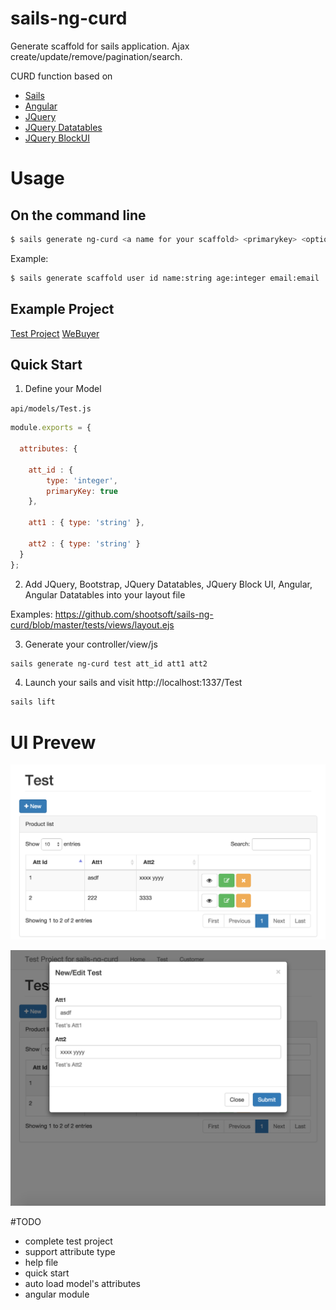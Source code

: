 # sails-ng-curd

Generate scaffold for sails application. Ajax create/update/remove/pagination/search.

CURD function based on
- [Sails](http://sailsjs.org/)
- [Angular](https://www.angular.org)
- [JQuery](https://jquery.com)
- [JQuery Datatables](https://datatables.net)
- [JQuery BlockUI](http://malsup.com/jquery/block/)

# Usage

## On the command line

```sh
$ sails generate ng-curd <a name for your scaffold> <primarykey> <optional: attributename:attributetype> <optional: --force>
```

Example:

```sh
$ sails generate scaffold user id name:string age:integer email:email
```

## Example Project

[Test Project](https://github.com/shootsoft/sails-ng-curd/tree/master/tests)
[WeBuyer](https://github.com/shootsoft/webuyer)

## Quick Start

1. Define your Model

`api/models/Test.js`

```javascript
module.exports = {

  attributes: {

    att_id : {     
    	type: 'integer',
        primaryKey: true 
    },

    att1 : { type: 'string' },

    att2 : { type: 'string' }
  }
};
```

2. Add JQuery, Bootstrap, JQuery Datatables, JQuery Block UI, Angular, Angular Datatables into your layout file 

Examples: https://github.com/shootsoft/sails-ng-curd/blob/master/tests/views/layout.ejs


3. Generate your controller/view/js

```sh
sails generate ng-curd test att_id att1 att2
```

4. Launch your sails and visit http://localhost:1337/Test
```sh
sails lift
```
# UI Prevew

![List page](imgs/list_page.png)

![New or edit record](imgs/new_edit.png)


#TODO

- complete test project
- support attribute type
- help file
- quick start
- auto load model's attributes
- angular module